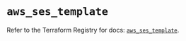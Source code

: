 # `aws_ses_template`

Refer to the Terraform Registry for docs: [`aws_ses_template`](https://registry.terraform.io/providers/hashicorp/aws/4.67.0/docs/resources/ses_template).

